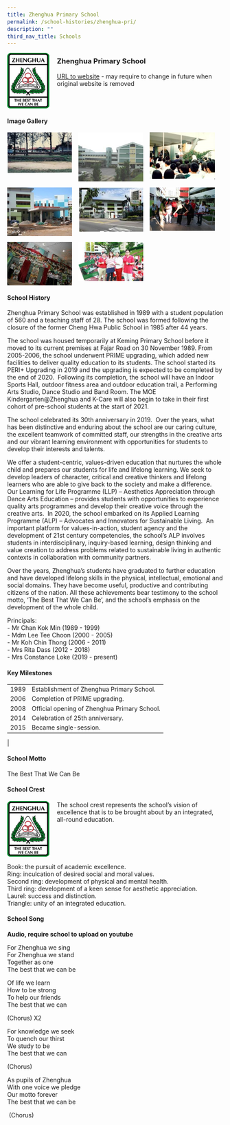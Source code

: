 ```yaml
---
title: Zhenghua Primary School
permalink: /school-histories/zhenghua-pri/
description: ""
third_nav_title: Schools
---
```

<img src="/images/zhenghuapri1.png" style="width:20%;margin-right:15px;" align = "left">

### **Zhenghua Primary School**
[URL to website](https://zhenghuapri.moe.edu.sg/) - may require to change in future when original website is removed

<br clear="left">

#### **Image Gallery**

<p><a href="https://staging.d1yxymztqoj7qn.amplifyapp.com/images/zhenghuapri2.jpg">  
<img src="/images/zhenghuapri2.jpg" style="width:30%;margin-right:15px;" align = "left">
</a></p>

<p><a href="https://staging.d1yxymztqoj7qn.amplifyapp.com/images/zhenghuapri3.jpg">  
<img src="/images/zhenghuapri3.jpg" style="width:30%;margin-right:15px;" align = "left">
</a></p>

<p><a href="https://staging.d1yxymztqoj7qn.amplifyapp.com/images/zhenghuapri4.jpg">  
<img src="/images/zhenghuapri4.jpg" style="width:30%;margin-right:15px;" align = "left">
</a></p>

<br clear="left">

<p><a href="https://staging.d1yxymztqoj7qn.amplifyapp.com/images/zhenghuapri5.jpg">  
<img src="/images/zhenghuapri5.jpg" style="width:30%;margin-right:15px;" align = "left">
</a></p>

<p><a href="https://staging.d1yxymztqoj7qn.amplifyapp.com/images/zhenghuapri6.jpg">  
<img src="/images/zhenghuapri6.jpg" style="width:30%;margin-right:15px;" align = "left">
</a></p>

<p><a href="https://staging.d1yxymztqoj7qn.amplifyapp.com/images/zhenghuapri7.jpg">  
<img src="/images/zhenghuapri7.jpg" style="width:30%;margin-right:15px;" align = "left">
</a></p>

<br clear="left">

<p><a href="https://staging.d1yxymztqoj7qn.amplifyapp.com/images/zhenghuapri8.jpg">  
<img src="/images/zhenghuapri8.jpg" style="width:30%;margin-right:15px;" align = "left">
</a></p>

<p><a href="https://staging.d1yxymztqoj7qn.amplifyapp.com/images/zhenghuapri9.jpg">  
<img src="/images/zhenghuapri9.jpg" style="width:30%;margin-right:15px;" align = "left">
</a></p>

<br clear="left">

#### **School History**
Zhenghua Primary School was established in 1989 with a student population of 560 and a teaching staff of 28. The school was formed following the closure of the former Cheng Hwa Public School in 1985 after 44 years.

The school was housed temporarily at Keming Primary School before it moved to its current premises at Fajar Road on 30 November 1989. From 2005-2006, the school underwent PRIME upgrading, which added new facilities to deliver quality education to its students. The school started its PERI+ Upgrading in 2019 and the upgrading is expected to be completed by the end of 2020.  Following its completion, the school will have an Indoor Sports Hall, outdoor fitness area and outdoor education trail, a Performing Arts Studio, Dance Studio and Band Room. The MOE Kindergarten@Zhenghua and K-Care will also begin to take in their first cohort of pre-school students at the start of 2021.

The school celebrated its 30th anniversary in 2019.  Over the years, what has been distinctive and enduring about the school are our caring culture, the excellent teamwork of committed staff, our strengths in the creative arts and our vibrant learning environment with opportunities for students to develop their interests and talents.

We offer a student-centric, values-driven education that nurtures the whole child and prepares our students for life and lifelong learning. We seek to develop leaders of character, critical and creative thinkers and lifelong learners who are able to give back to the society and make a difference. Our Learning for Life Programme (LLP) – Aesthetics Appreciation through Dance Arts Education – provides students with opportunities to experience quality arts programmes and develop their creative voice through the creative arts.  In 2020, the school embarked on its Applied Learning Programme (ALP) – Advocates and Innovators for Sustainable Living.  An important platform for values-in-action, student agency and the development of 21st century competencies, the school’s ALP involves students in interdisciplinary, inquiry-based learning, design thinking and value creation to address problems related to sustainable living in authentic contexts in collaboration with community partners.

Over the years, Zhenghua’s students have graduated to further education and have developed lifelong skills in the physical, intellectual, emotional and social domains. They have become useful, productive and contributing citizens of the nation. All these achievements bear testimony to the school motto, ‘The Best That We Can Be’, and the school’s emphasis on the development of the whole child.

Principals: <br>
\- Mr Chan Kok Min (1989 - 1999)<br>
\- Mdm Lee Tee Choon (2000 - 2005)<br>
\- Mr Koh Chin Thong (2006 - 2011)<br>
\- Mrs Rita Dass (2012 - 2018)<br>
\- Mrs Constance Loke (2019 - present)

#### **Key Milestones**

|  |  |
|:---:|---|
| 1989 | Establishment of Zhenghua Primary School. |
| 2006 | Completion of PRIME upgrading. |
| 2008 | Official opening of Zhenghua Primary School. |
| 2014 | Celebration of 25th anniversary. |
| 2015 | Became single-session. |
|

#### **School Motto**
The Best That We Can Be

#### **School Crest**
<img src="/images/zhenghuapri1.png" style="width:20%;margin-right:15px;" align = "left">

The school crest represents the school’s vision of excellence that is to be brought about by an integrated, all-round education.

<br clear="left">

Book: the pursuit of academic excellence.<br>
Ring: inculcation of desired social and moral values.<br>
Second ring: development of physical and mental health.<br>
Third ring: development of a keen sense for aesthetic appreciation.<br>
Laurel: success and distinction.<br>
Triangle: unity of an integrated education.

#### **School Song**
**Audio, require school to upload on youtube**

For Zhenghua we sing<br>
For Zhenghua we stand<br>
Together as one<br>
The best that we can be

Of life we learn<br>
How to be strong<br>
To help our friends<br>
The best that we can

(Chorus) X2

For knowledge we seek<br>
To quench our thirst<br>
We study to be<br>
The best that we can

(Chorus)

As pupils of Zhenghua<br>
With one voice we pledge<br>
Our motto forever<br>
The best that we can be

 (Chorus)